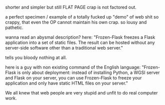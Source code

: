 shorter and simpler but still FLAT PAGE crap is not factored out.

a perfect specimen / example of a totally fucked up "demo" of web shit so crappy, that even the OP cannot maintain his own crap. so lousy and pathetic.

wanna read an abysmal description? here: "Frozen-Flask freezes a Flask application into a set of static files. The result can be hosted without any server-side software other than a traditional web server."

tells you bloody nothing at all.

here is a guy with non existing command of the English language: "Frozen-Flask is only about deployment: instead of installing Python, a WGSI server and Flask on your server, you can use Frozen-Flask to freeze your application and only have static HTML files on your server."

We all knew that web people are very stupid and unfit to do real computer work.
